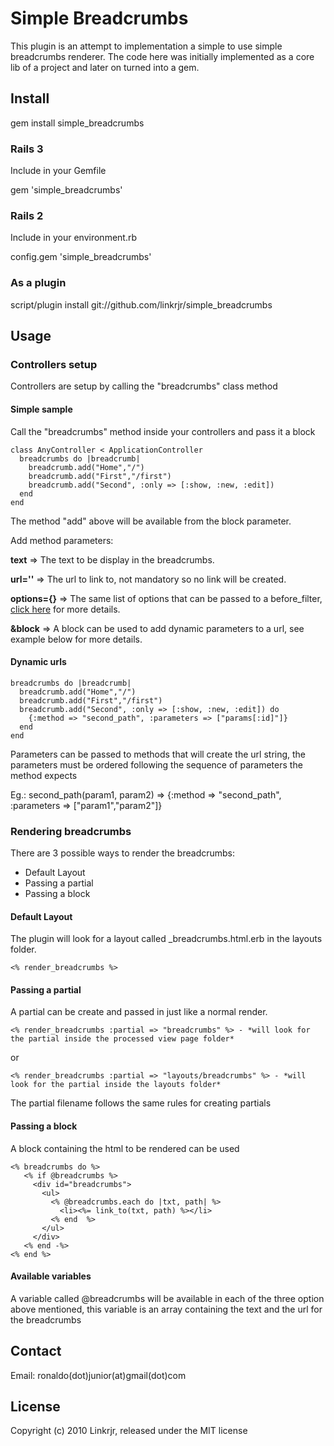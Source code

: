 # Simple Breadcrumbs


This plugin is an attempt to implementation a simple to use simple breadcrumbs renderer.
The code here was initially implemented as a core lib of a project and later on turned into a gem.

## Install

gem install simple_breadcrumbs

### Rails 3

Include in your Gemfile

gem 'simple_breadcrumbs'

### Rails 2

Include in your environment.rb

config.gem 'simple_breadcrumbs'

### As a plugin

script/plugin install git://github.com/linkrjr/simple_breadcrumbs

## Usage

### Controllers setup

Controllers are setup by calling the "breadcrumbs" class method

#### Simple sample

Call the "breadcrumbs" method inside your controllers and pass it a block	

    class AnyController < ApplicationController
      breadcrumbs do |breadcrumb|
        breadcrumb.add("Home","/") 
        breadcrumb.add("First","/first")
        breadcrumb.add("Second", :only => [:show, :new, :edit])    
      end
    end

The method "add" above will be available from the block parameter.

Add method parameters:	
	
__text__ => The text to be display in the breadcrumbs.  

__url=''__ => The url to link to, not mandatory so no link will be created.  

__options={}__ => The same list of options that can be passed to a before_filter, [click here](http://api.rubyonrails.org/classes/ActionController/Filters/ClassMethods.html#M000526) for more details.  

__&block__ => A block can be used to add dynamic parameters to a url, see example below for more details.  

	
#### Dynamic urls	

    breadcrumbs do |breadcrumb|
      breadcrumb.add("Home","/") 
      breadcrumb.add("First","/first")
      breadcrumb.add("Second", :only => [:show, :new, :edit]) do 
        {:method => "second_path", :parameters => ["params[:id]"]}
      end
    end

Parameters can be passed to methods that will create the url string, 
the parameters must be ordered following the sequence of parameters the method expects

Eg.: second_path(param1, param2) => {:method => "second_path", :parameters => ["param1","param2"]}

### Rendering breadcrumbs

There are 3 possible ways to render the breadcrumbs:

- Default Layout
- Passing a partial
- Passing a block
	
#### Default Layout

The plugin will look for a layout called _breadcrumbs.html.erb in the layouts folder.

    <% render_breadcrumbs %>

#### Passing a partial

A partial can be create and passed in just like a normal render.

    <% render_breadcrumbs :partial => "breadcrumbs" %> - *will look for the partial inside the processed view page folder*

or

    <% render_breadcrumbs :partial => "layouts/breadcrumbs" %> - *will look for the partial inside the layouts folder*

The partial filename follows the same rules for creating partials

#### Passing a block

A block containing the html to be rendered can be used

    <% breadcrumbs do %>
	   <% if @breadcrumbs %>
	     <div id="breadcrumbs">
	       <ul>
	         <% @breadcrumbs.each do |txt, path| %>
	           <li><%= link_to(txt, path) %></li>
	         <% end  %>
	       </ul>
	     </div>
	   <% end -%>
    <% end %>	

#### Available variables

A variable called @breadcrumbs will be available in each of the three option above mentioned, 
this variable is an array containing the text and the url for the breadcrumbs

## Contact

Email: ronaldo(dot)junior(at)gmail(dot)com

## License

Copyright (c) 2010 Linkrjr, released under the MIT license
